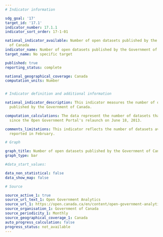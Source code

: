 ```yaml
---
# Indicator information

sdg_goal: '17'
target_id: '17.1'
indicator_number: 17.1.1
indicator_sort_order: 17-1-01

national_indicator_available: Number of open datasets published by the Government
  of Canada
indicator_name: Number of open datasets published by the Government of Canada
target_name: No specific target

published: true
reporting_status: complete

national_geographical_coverage: Canada
computation_units: Number


# Indicator definition and additional information

national_indicator_description: This indicator measures the number of open datasets
  published by the Government of Canada.

computation_calculations: The data represent the number of datasets that are published
  since the Open Government Portal's relaunch on June 18, 2013.

comments_limitations: This indicator reflects the number of datasets available as
  reported in February.

# Graph

graph_title: Number of open datasets published by the Government of Canada
graph_type: bar

#data_start_values:

data_non_statistical: false
data_show_map: false

# Source

source_active_1: true
source_url_text_1: Open Government Analytics
source_url_1: https://open.canada.ca/en/content/open-government-analytics#monthly
source_organisation_1: Government of Canada
source_periodicity_1: Monthly
source_geographical_coverage_1: Canada
auto_progress_calculation: false
progress_status: not_available
---
```

